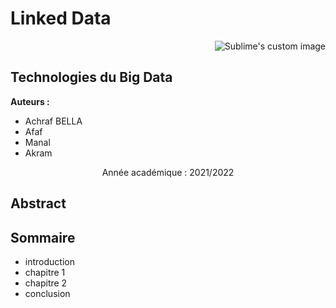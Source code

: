  # Linked Data 
  
 <p align="right">
  <img src=  https://user-images.githubusercontent.com/52492864/151979396-11c42b50-c75a-4afa-b701-f95d32b32056.png alt="Sublime's custom image"/>
</p>

 ## Technologies du Big Data  

 
**Auteurs :**
- Achraf BELLA
- Afaf
- Manal
- Akram 


<p align="center">
Année académique : 2021/2022 
</p>

Abstract
--------



Sommaire
---------

- introduction
- chapitre 1 
- chapitre 2
- conclusion
